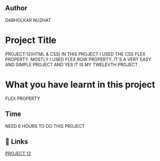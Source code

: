  ## Author 
 DABHOLKAR NUZHAT 
 
# Project Title
PROJECT:12(HTML & CSS)
IN THIS PROJECT I USED THE CSS FLEX PROPERTY.
MOSTLY I USED FLEX ROW  PROPERTY. IT'S A VERY EASY AND SIMPLE PROJECT AND YES IT IS MY TWELEVTH PROJECT .



 # What you have learnt in this project
FLEX PROPERTY 

## Time
 NEED 6 HOURS TO DO THIS PROJECT

## 🔗 Links
[PROJECT  12 ](https://project12a.netlify.app/)
